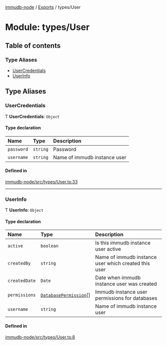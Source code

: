 [immudb-node](../README.md) / [Exports](../modules.md) / types/User

# Module: types/User

## Table of contents

### Type Aliases

- [UserCredentials](types_User.md#usercredentials)
- [UserInfo](types_User.md#userinfo)

## Type Aliases

### UserCredentials

Ƭ **UserCredentials**: `Object`

#### Type declaration

| Name | Type | Description |
| :------ | :------ | :------ |
| `password` | `string` | Password |
| `username` | `string` | Name of immudb instance user |

#### Defined in

[immudb-node/src/types/User.ts:33](https://github.com/user3232/node-immu-db/blob/30c0d74/immudb-node/src/types/User.ts#L33)

___

### UserInfo

Ƭ **UserInfo**: `Object`

#### Type declaration

| Name | Type | Description |
| :------ | :------ | :------ |
| `active` | `boolean` | Is this immudb instance user active |
| `createdBy` | `string` | Name of immudb instance user which created this user |
| `createdDate` | `Date` | Date when immudb instance user was created |
| `permissions` | [`DatabasePermission`](types_Permission.md#databasepermission)[] | Immudb instance user permissions for databases |
| `username` | `string` | Name of immudb instance user |

#### Defined in

[immudb-node/src/types/User.ts:8](https://github.com/user3232/node-immu-db/blob/30c0d74/immudb-node/src/types/User.ts#L8)
